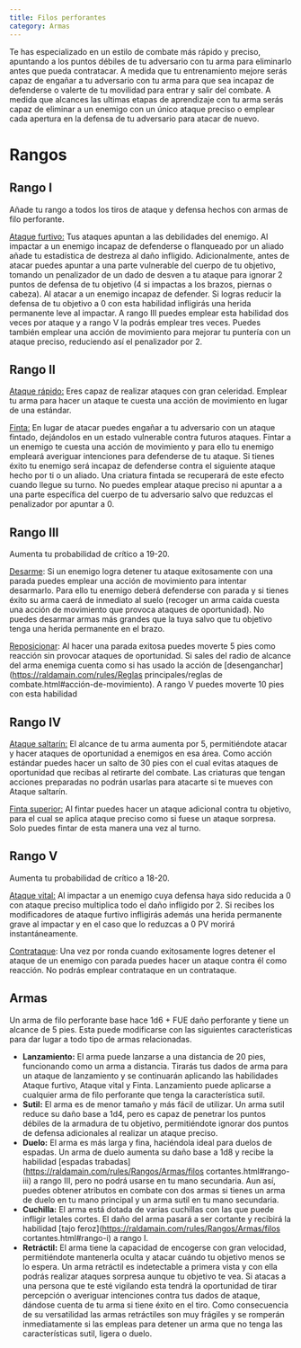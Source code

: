 ```yaml
---
title: Filos perforantes
category: Armas
---
```


Te has especializado en un estilo de combate más rápido y preciso, apuntando a los puntos débiles de tu adversario con tu arma para eliminarlo antes que pueda contratacar. A medida que tu entrenamiento mejore serás capaz de engañar a tu adversario con tu arma para que sea incapaz de defenderse o valerte de tu movilidad para entrar y salir del combate. A medida que alcances las ultimas etapas de aprendizaje con tu arma serás capaz de eliminar a un enemigo con un único ataque preciso o emplear cada apertura en la defensa de tu adversario para atacar de nuevo.

# Rangos

## Rango I

Añade tu rango a todos los tiros de ataque y defensa hechos con armas de filo perforante.

<u>Ataque furtivo:</u> Tus ataques apuntan a las debilidades del enemigo. Al impactar a un enemigo incapaz de defenderse o flanqueado por un aliado añade tu estadística de destreza al daño infligido. Adicionalmente, antes de atacar puedes apuntar a una parte vulnerable del cuerpo de tu objetivo, tomando un penalizador de un dado de desven a tu ataque para ignorar 2 puntos de defensa de tu objetivo (4 si impactas a los brazos, piernas o cabeza). Al atacar a un enemigo incapaz de defender. Si logras reducir la defensa de tu objetivo a 0 con esta habilidad infligirás una herida permanente leve al impactar. A rango III puedes emplear esta habilidad dos veces por ataque y a rango V la podrás emplear tres veces. Puedes también emplear una acción de movimiento para mejorar tu puntería con un ataque preciso, reduciendo así el penalizador por 2.

## Rango II

<u>Ataque rápido:</u> Eres capaz de realizar ataques con gran celeridad. Emplear tu arma para hacer un ataque te cuesta una acción de movimiento en lugar de una estándar. 

<u>Finta:</u> En lugar de atacar puedes engañar a tu adversario con un ataque fintado, dejándolos en un estado vulnerable contra futuros ataques. Fintar a un enemigo te cuesta una acción de movimiento y para ello tu enemigo empleará averiguar intenciones para defenderse de tu ataque. Si tienes éxito tu enemigo será incapaz de defenderse contra el siguiente ataque hecho por ti o un aliado. Una criatura fintada se recuperará de este efecto cuando llegue su turno. No puedes emplear ataque preciso ni apuntar a a una parte específica del cuerpo de tu adversario salvo que reduzcas el penalizador por apuntar a 0.

## Rango III 

Aumenta tu probabilidad de crítico a 19-20.

<u>Desarme</u>: Si un enemigo logra detener tu ataque exitosamente con una parada puedes emplear una acción de movimiento para intentar desarmarlo. Para ello tu enemigo deberá defenderse con parada y si tienes éxito su arma caerá de inmediato al suelo (recoger un arma caída cuesta una acción de movimiento que provoca ataques de oportunidad). No puedes desarmar armas más grandes que la tuya salvo que tu objetivo tenga una herida permanente en el brazo.

<u>Reposicionar</u>: Al hacer una parada exitosa puedes moverte 5 pies como reacción sin provocar ataques de oportunidad. Si sales del radio de alcance del arma enemiga cuenta como si has usado la acción de [desenganchar](https://raldamain.com/rules/Reglas principales/reglas de combate.html#acción-de-movimiento). A rango V puedes moverte 10 pies con esta habilidad

## Rango IV

<u>Ataque saltarín:</u> El alcance de tu arma aumenta por 5, permitiéndote atacar y hacer ataques de oportunidad a enemigos en esa área. Como acción estándar puedes hacer un salto de 30 pies con el cual evitas ataques de oportunidad que recibas al retirarte del combate. Las criaturas que tengan acciones preparadas no podrán usarlas para atacarte si te mueves con Ataque saltarín.

<u>Finta superior:</u> Al fintar puedes hacer un ataque adicional contra tu objetivo, para el cual se aplica ataque preciso como si fuese un ataque sorpresa. Solo puedes fintar de esta manera una vez al turno.

## Rango V 

Aumenta tu probabilidad de crítico a 18-20.

<u>Ataque vital:</u> Al impactar a un enemigo cuya defensa haya sido reducida a 0 con ataque preciso multiplica todo el daño infligido por 2. Si recibes los modificadores de ataque furtivo infligirás además una herida permanente grave al impactar y en el caso que lo reduzcas a 0 PV morirá instantáneamente.

<u>Contrataque</u>: Una vez por ronda cuando exitosamente logres detener el ataque de un enemigo con parada puedes hacer un ataque contra él como reacción. No podrás emplear contrataque en un contrataque.

## Armas

Un arma de filo perforante base hace 1d6 + FUE daño perforante y tiene un alcance de 5 pies. Esta puede modificarse con las siguientes características para dar lugar a todo tipo de armas relacionadas.

- **Lanzamiento:** El arma puede lanzarse a una distancia de 20 pies, funcionando como un arma a distancia. Tirarás tus dados de arma para un ataque de lanzamiento y se continuarán aplicando las habilidades Ataque furtivo, Ataque vital y Finta. Lanzamiento puede aplicarse a cualquier arma de filo perforante que tenga la característica sutil.
- **Sutil:** El arma es de menor tamaño y más fácil de utilizar. Un arma sutil reduce su daño base a 1d4, pero es capaz de penetrar los puntos débiles de la armadura de tu objetivo, permitiéndote ignorar dos puntos de defensa adicionales al realizar un ataque preciso.
- **Duelo:** El arma es más larga y fina, haciéndola ideal para duelos de espadas. Un arma de duelo aumenta su daño base a 1d8 y recibe la habilidad [espadas trabadas](https://raldamain.com/rules/Rangos/Armas/filos cortantes.html#rango-iii) a rango III, pero no podrá usarse en tu mano secundaria. Aun así, puedes obtener atributos en combate con dos armas si tienes un arma de duelo en tu mano principal y un arma sutil en tu mano secundaria.
- **Cuchilla:** El arma está dotada de varias cuchillas con las que puede infligir letales cortes. El daño del arma pasará a ser cortante y recibirá la habilidad [tajo feroz](https://raldamain.com/rules/Rangos/Armas/filos cortantes.html#rango-i) a rango I. 
- **Retráctil:** El arma tiene la capacidad de encogerse con gran velocidad, permitiéndote mantenerla oculta y atacar cuándo tu objetivo menos se lo espera. Un arma retráctil es indetectable a primera vista y con ella podrás realizar ataques sorpresa aunque tu objetivo te vea. Si atacas a una persona que te esté vigilando esta tendrá la oportunidad de tirar percepción o averiguar intenciones contra tus dados de ataque, dándose cuenta de tu arma si tiene éxito en el tiro. Como consecuencia de su versatilidad las armas retráctiles son muy frágiles y se romperán inmediatamente si las empleas para detener un arma que no tenga las características sutil, ligera o duelo.